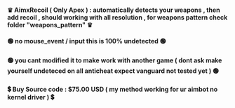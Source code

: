 #### ♛ AimxRecoil ( Only Apex ) : automatically detects your weapons , then add recoil , should working with all resolution , for weapons pattern check folder "weapons_pattern" ♛
#### 🟢 no mouse_event / input this is 100% undetected 🟢
#### 🟢 you cant modified it to make work with another game ( dont ask make yourself undeteced on all anticheat expect vanguard not tested yet ) 🟢
#### 💲 Buy Source code : $75.00 USD ( my method working for ur aimbot no kernel driver ) 💲
